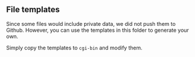 ## File templates
Since some files would include private data, we did not push them to Github. However, you can use the templates in this folder to generate your own.

Simply copy the templates to `cgi-bin` and modify them.